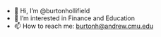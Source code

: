 - 👋 Hi, I’m @burtonhollifield
- 👀 I’m interested in Finance and Education
- 📫 How to reach me: burtonh@andrew.cmu.edu

<!---
burtonhollifield/burtonhollifield is a ✨ special ✨ repository because its `README.md` (this file) appears on your GitHub profile.
You can click the Preview link to take a look at your changes.
--->
